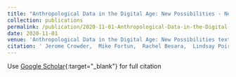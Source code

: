 ```yaml
---
title: "Anthropological Data in the Digital Age: New Possibilities - New Challenges"
collection: publications
permalink: /publication/2020-11-01-Anthropological-Data-in-the-Digital-Age-New-Possibilities-New-Challenges
date: 2020-11-01
venue: 'Anthropological Data in the Digital Age: New Possibilities textendash New Challenges'
citation: ' Jerome Crowder,  Mike Fortun,  Rachel Besara,  Lindsay Poirier. 2020.&quot;Anthropological Data in the Digital Age: New Possibilities - New Challenges.&quot; <i>Anthropological Data in the Digital Age: New Possibilities textendash New Challenges</i>. {Palgrave Macmillan}'
---
```

Use [Google Scholar](https://scholar.google.com/scholar?q=Anthropological+Data+in+the+Digital+Age:+New+Possibilities+++New+Challenges){:target="_blank"} for full citation